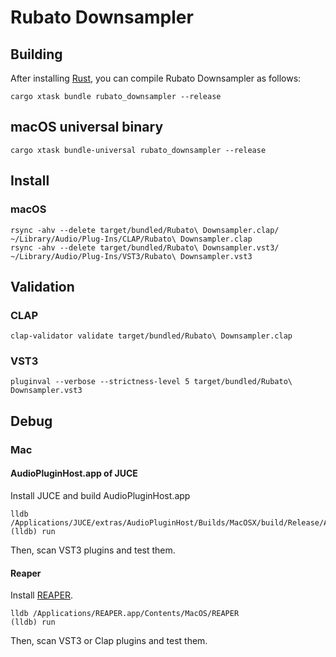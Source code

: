 # Rubato Downsampler

## Building

After installing [Rust](https://rustup.rs/), you can compile Rubato Downsampler as follows:

```shell
cargo xtask bundle rubato_downsampler --release
```

## macOS universal binary

```shell
cargo xtask bundle-universal rubato_downsampler --release
```

## Install

### macOS

```shell
rsync -ahv --delete target/bundled/Rubato\ Downsampler.clap/ ~/Library/Audio/Plug-Ins/CLAP/Rubato\ Downsampler.clap
rsync -ahv --delete target/bundled/Rubato\ Downsampler.vst3/ ~/Library/Audio/Plug-Ins/VST3/Rubato\ Downsampler.vst3
```

## Validation

### CLAP

```shell
clap-validator validate target/bundled/Rubato\ Downsampler.clap
```

### VST3

```shell
pluginval --verbose --strictness-level 5 target/bundled/Rubato\ Downsampler.vst3
```

## Debug

### Mac

#### AudioPluginHost.app of JUCE

Install JUCE and build AudioPluginHost.app  

```shell
lldb /Applications/JUCE/extras/AudioPluginHost/Builds/MacOSX/build/Release/AudioPluginHost.app/Contents/MacOS/AudioPluginHost
(lldb) run
```

Then, scan VST3 plugins and test them.  

#### Reaper

Install [REAPER](https://www.reaper.fm/).  

```shell
lldb /Applications/REAPER.app/Contents/MacOS/REAPER
(lldb) run
```

Then, scan VST3 or Clap plugins and test them.  
